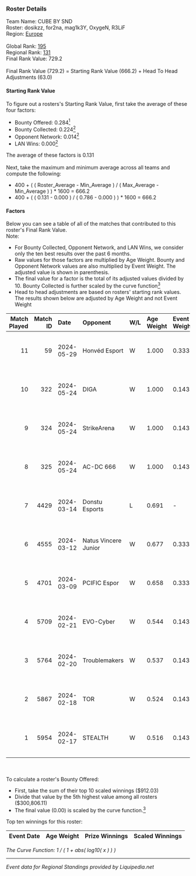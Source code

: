 ### Roster Details<br />
Team Name: CUBE BY SND<br />
Roster: dosikzz, for2na, mag1k3Y, OxygeN, R3LiF<br />
Region: [Europe]( ../standings_europe.md)<br />
<br />
Global Rank: [195](../standings_global.md)<br />
Regional Rank: [131]( ../standings_europe.md)<br />
Final Rank Value:  729.2<br />
<br />
Final Rank Value (729.2) = Starting Rank Value (666.2) + Head To Head Adjustments (63.0)<br />

#### Starting Rank Value<br />
To figure out a rosters's Starting Rank Value, first take the average of these four factors:<br />
- Bounty Offered: 0.284[<sup>1</sup>](#table2)
- Bounty Collected: 0.224[<sup>2</sup>](#table1)
- Opponent Network: 0.014[<sup>2</sup>](#table1)
- LAN Wins: 0.000[<sup>2</sup>](#table1)

The average of these factors is 0.131<br />
<br />
Next, take the maximum and minimum average across all teams and compute the following:<br />
- 400 + ( ( Roster_Average - Min_Average ) / ( Max_Average - Min_Average ) ) * 1600 = 666.2
- 400 + ( ( 0.131 - 0.000 ) / ( 0.786 - 0.000 ) ) * 1600 = 666.2


#### Factors<br />
Below you can see a table of all of the matches that contributed to this roster's Final Rank Value.<br />
Note:<br />

- For Bounty Collected, Opponent Network, and LAN Wins, we consider only the ten best results over the past 6 months.
- Raw values for those factors are multiplied by Age Weight. Bounty and Opponent Network values are also multiplied by Event Weight. The adjusted value is shown in parenthesis.
- The final value for a factor is the total of its adjusted values divided by 10. Bounty Collected is further scaled by the curve function[<sup>3</sup>](#curveFunction)
- Head to head adjustments are based on rosters' starting rank values. The results shown below are adjusted by Age Weight and not Event Weight
<span id="table1"></span><br />


| Match Played | Match ID | Date       | Opponent             | W/L | Age Weight | Event Weight | Bounty Collected | Opponent Network | LAN Wins  | H2H Adj. | Roster                                     |
| -: | -: | :- | :- | :- | :- | :- | :- | :- | :- | -: | :- |
|           11 |       59 | 2024-05-29 | Honvéd Esport        | W   | 1.000      | 0.333        | 0.003 (0.001)    | 0.029 (0.010)    | 0 (0.000) |    13.40 | dosikzz, for2na, mag1k3Y, OxygeN, R3LiF    |
|           10 |      322 | 2024-05-24 | DIGA                 | W   | 1.000      | 0.143        | 0.000 (0.000)    | 0.000 (0.000)    | 0 (0.000) |     4.95 | alkarenn, dosikzz, for2na, OxygeN, rinn    |
|            9 |      324 | 2024-05-24 | StrikeArena          | W   | 1.000      | 0.143        | 0.000 (0.000)    | 0.055 (0.008)    | 0 (0.000) |     8.04 | alkarenn, dosikzz, for2na, OxygeN, rinn    |
|            8 |      325 | 2024-05-24 | AC-DC 666            | W   | 1.000      | 0.143        | 0.000 (0.000)    | 0.055 (0.008)    | 0 (0.000) |     7.73 | alkarenn, dosikzz, for2na, OxygeN, rinn    |
|            7 |     4429 | 2024-03-14 | Donstu Esports       | L   | 0.691      | -            | -                | -                | -         |   -15.44 | adai, dosikzz, mag1k3Y, OxygeN, syph0      |
|            6 |     4555 | 2024-03-12 | Natus Vincere Junior | W   | 0.677      | 0.333        | 0.006 (0.001)    | 0.422 (0.095)    | 0 (0.000) |    11.33 | adai, dosikzz, mag1k3Y, OxygeN, syph0      |
|            5 |     4701 | 2024-03-09 | PCIFIC Espor         | W   | 0.658      | 0.333        | 0.000 (0.000)    | 0.000 (0.000)    | 0 (0.000) |     3.24 | adai, dosikzz, mag1k3Y, OxygeN, syph0      |
|            4 |     5709 | 2024-02-21 | EVO-Cyber            | W   | 0.544      | 0.143        | 0.002 (0.000)    | 0.029 (0.002)    | 0 (0.000) |     7.11 | adai, dosikzz, mag1k3Y, OxygeN, rinn       |
|            3 |     5764 | 2024-02-20 | Troublemakers        | W   | 0.537      | 0.143        | 0.000 (0.000)    | 0.087 (0.007)    | 0 (0.000) |     8.41 | adai, dosikzz, mag1k3Y, OxygeN, rinn       |
|            2 |     5867 | 2024-02-18 | TOR                  | W   | 0.524      | 0.143        | 0.014 (0.001)    | 0.196 (0.015)    | 0 (0.000) |    11.26 | adai, dosikzz, mag1k3Y, OxygeN, rinn       |
|            1 |     5954 | 2024-02-17 | STEALTH              | W   | 0.516      | 0.143        | 0.000 (0.000)    | 0.000 (0.000)    | 0 (0.000) |     2.97 | d1aszz, dART, Gilzerra, Goodlikee, kaelz7z |

<br />
<span id="table2"></span><br />
To calculate a roster's Bounty Offered:<br />

- First, take the sum of their top 10 scaled winnings ($912.03)
- Divide that value by the 5th highest value among all rosters ($300,806.11)
- The final value (0.00) is scaled by the curve function.[<sup>3</sup>](#curveFunction)

Top ten winnings for this roster:<br />

| Event Date | Age Weight | Prize Winnings | Scaled Winnings |
| :- | -: | :- | :- |


<span id="curveFunction"></span>_The Curve Function: 1 / ( 1 + abs( log10( x ) ) )_<br />

---
_Event data for Regional Standings provided by Liquipedia.net_<br />
